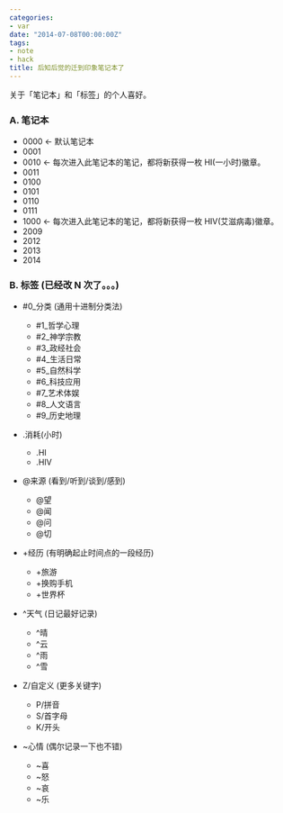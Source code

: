 ```yaml
---
categories:
- var
date: "2014-07-08T00:00:00Z"
tags:
- note
- hack
title: 后知后觉的迁到印象笔记本了
---
```


关于「笔记本」和「标签」的个人喜好。

### A. 笔记本

- 0000  <- 默认笔记本
- 0001
- 0010  <- 每次进入此笔记本的笔记，都将新获得一枚 HI(一小时)徽章。
- 0011
- 0100
- 0101
- 0110
- 0111
- 1000  <- 每次进入此笔记本的笔记，都将新获得一枚 HIV(艾滋病毒)徽章。
- 2009
- 2012
- 2013
- 2014

### B. 标签 (已经改 N 次了。。。)

- \#0_分类 (通用十进制分类法)
  - \#1_哲学心理
  - \#2_神学宗教
  - \#3_政经社会
  - \#4_生活日常
  - \#5_自然科学
  - \#6_科技应用
  - \#7_艺术体娱
  - \#8_人文语言
  - \#9_历史地理

- .消耗(小时)
  - .HI
  - .HIV

- @来源 (看到/听到/谈到/感到)
  - @望
  - @闻
  - @问
  - @切

- +经历 (有明确起止时间点的一段经历)
  - +旅游
  - +换购手机
  - +世界杯

- ^天气 (日记最好记录)
  - ^晴
  - ^云
  - ^雨
  - ^雪

- Z/自定义 (更多关键字)
  - P/拼音
  - S/首字母
  - K/开头

- ~心情 (偶尔记录一下也不错)
  - ~喜
  - ~怒
  - ~哀
  - ~乐
